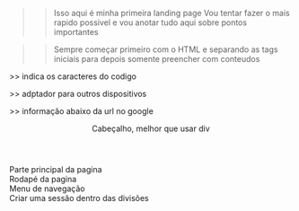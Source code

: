 >>Isso aqui é minha primeira landing page
>>Vou tentar fazer o mais rapido possivel e vou anotar tudo aqui sobre pontos importantes

>> Sempre começar primeiro com o HTML e separando as tags iniciais para depois somente preencher com conteudos


<meta charset="UTF-8"> >> indica os caracteres do codigo

<meta name="viewport" content="width=device-width, initial-scale=1.0"> >> adptador para outros dispositivos

<meta name="description" content="Um bot que irá moderar e deixar sua comunidade e segura de um jeito fáciil"> >> informação abaixo da url no google

<header>Cabeçalho, melhor que usar div</header>
<main>Parte principal da pagina</main>
<footer>Rodapé da pagina</footer>

<nav>Menu de navegação </nav>

<section>Criar uma sessão dentro das divisões</section>